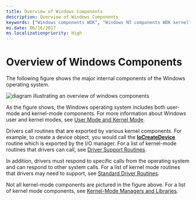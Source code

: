 ```yaml
---
title: Overview of Windows Components
description: Overview of Windows Components
keywords: ["Windows components WDK", "Windows NT components WDK kernel"]
ms.date: 06/16/2017
ms.localizationpriority: High
---
```


# Overview of Windows Components





The following figure shows the major internal components of the Windows operating system.

![diagram illustrating an overview of windows components](images/ntarch.png)

As the figure shows, the Windows operating system includes both user-mode and kernel-mode components. For more information about Windows user and kernel modes, see [User Mode and Kernel Mode](../gettingstarted/user-mode-and-kernel-mode.md).

Drivers call routines that are exported by various kernel components. For example, to create a device object, you would call the [**IoCreateDevice**](/windows-hardware/drivers/ddi/wdm/nf-wdm-iocreatedevice) routine which is exported by the I/O manager. For a list of kernel-mode routines that drivers can call, see [Driver Support Routines](/windows-hardware/drivers/ddi/index).

In addition, drivers must respond to specific calls from the operating system and can respond to other system calls. For a list of kernel mode routines that drivers may need to support, see [Standard Driver Routines](./introduction-to-standard-driver-routines.md).

Not all kernel-mode components are pictured in the figure above. For a list of kernel mode components, see [Kernel-Mode Managers and Libraries](windows-kernel-mode-object-manager.md).

 

